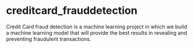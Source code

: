 # creditcard_frauddetection

Credit Card fraud detection is a machine learning project in which we build a machine learning model that will provide the best results in revealing and preventing fraudulent transactions.
